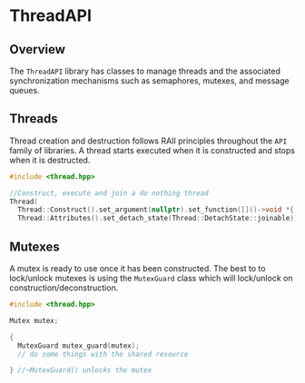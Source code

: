# ThreadAPI

## Overview

The `ThreadAPI` library has classes to manage threads and the associated synchronization mechanisms such as semaphores, mutexes, and message queues.

## Threads

Thread creation and destruction follows RAII principles throughout the `API` family of libraries. A thread starts executed when it is constructed and stops when it is destructed.

```c++
#include <thread.hpp>

//Construct, execute and join a do nothing thread
Thread(
  Thread::Construct().set_argument(nullptr).set_function([]()->void *{ return nullptr; }), 
  Thread::Attributes().set_detach_state(Thread::DetachState::joinable)).join();
```

## Mutexes

A mutex is ready to use once it has been constructed. The best to to lock/unlock mutexes is using the `MutexGuard` class which will lock/unlock on construction/deconstruction.

```c++
#include <thread.hpp>

Mutex mutex;

{
  MutexGuard mutex_guard(mutex);
  // do some things with the shared resource

} //~MutexGuard() unlocks the mutex
```




